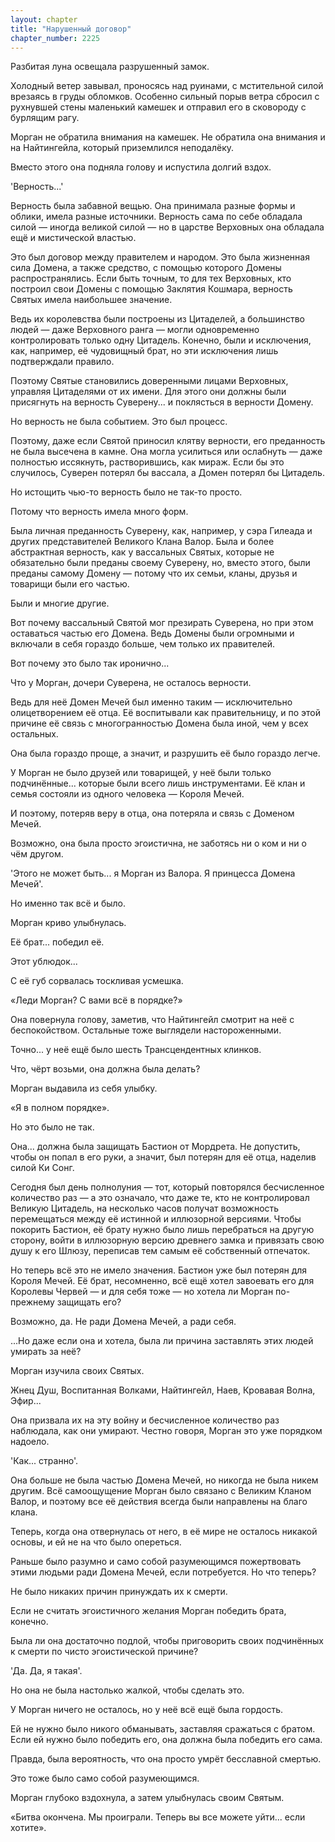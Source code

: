 ```yaml
---
layout: chapter
title: "Нарушенный договор"
chapter_number: 2225
---
```




Разбитая луна освещала разрушенный замок.

Холодный ветер завывал, проносясь над руинами, с мстительной силой врезаясь в груды обломков. Особенно сильный порыв ветра сбросил с рухнувшей стены маленький камешек и отправил его в сковороду с бурлящим рагу.

Морган не обратила внимания на камешек. Не обратила она внимания и на Найтингейла, который приземлился неподалёку.

Вместо этого она подняла голову и испустила долгий вздох.

'Верность...'

Верность была забавной вещью. Она принимала разные формы и облики, имела разные источники. Верность сама по себе обладала силой — иногда великой силой — но в царстве Верховных она обладала ещё и мистической властью.

Это был договор между правителем и народом. Это была жизненная сила Домена, а также средство, с помощью которого Домены распространялись. Если быть точным, то для тех Верховных, кто построил свои Домены с помощью Заклятия Кошмара, верность Святых имела наибольшее значение.

Ведь их королевства были построены из Цитаделей, а большинство людей — даже Верховного ранга — могли одновременно контролировать только одну Цитадель. Конечно, были и исключения, как, например, её чудовищный брат, но эти исключения лишь подтверждали правило.

Поэтому Святые становились доверенными лицами Верховных, управляя Цитаделями от их имени. Для этого они должны были присягнуть на верность Суверену... и поклясться в верности Домену.

Но верность не была событием. Это был процесс.

Поэтому, даже если Святой приносил клятву верности, его преданность не была высечена в камне. Она могла усилиться или ослабнуть — даже полностью иссякнуть, растворившись, как мираж. Если бы это случилось, Суверен потерял бы вассала, а Домен потерял бы Цитадель.

Но истощить чью-то верность было не так-то просто.

Потому что верность имела много форм.

Была личная преданность Суверену, как, например, у сэра Гилеада и других представителей Великого Клана Валор. Была и более абстрактная верность, как у вассальных Святых, которые не обязательно были преданы своему Суверену, но, вместо этого, были преданы самому Домену — потому что их семьи, кланы, друзья и товарищи были его частью.

Были и многие другие.

Вот почему вассальный Святой мог презирать Суверена, но при этом оставаться частью его Домена. Ведь Домены были огромными и включали в себя гораздо больше, чем только их правителей.

Вот почему это было так иронично...

Что у Морган, дочери Суверена, не осталось верности.

Ведь для неё Домен Мечей был именно таким — исключительно олицетворением её отца. Её воспитывали как правительницу, и по этой причине её связь с многогранностью Домена была иной, чем у всех остальных.

Она была гораздо проще, а значит, и разрушить её было гораздо легче.

У Морган не было друзей или товарищей, у неё были только подчинённые... которые были всего лишь инструментами. Её клан и семья состояли из одного человека — Короля Мечей.

И поэтому, потеряв веру в отца, она потеряла и связь с Доменом Мечей.

Возможно, она была просто эгоистична, не заботясь ни о ком и ни о чём другом.

'Этого не может быть... я Морган из Валора. Я принцесса Домена Мечей'.

Но именно так всё и было.

Морган криво улыбнулась.

Её брат... победил её.

Этот ублюдок...

С её губ сорвалась тоскливая усмешка.

«Леди Морган? С вами всё в порядке?»

Она повернула голову, заметив, что Найтингейл смотрит на неё с беспокойством. Остальные тоже выглядели настороженными.

Точно... у неё ещё было шесть Трансцендентных клинков.

Что, чёрт возьми, она должна была делать?

Морган выдавила из себя улыбку.

«Я в полном порядке».

Но это было не так.

Она... должна была защищать Бастион от Мордрета. Не допустить, чтобы он попал в его руки, а значит, был потерян для её отца, наделив силой Ки Сонг.

Сегодня был день полнолуния — тот, который повторялся бесчисленное количество раз — а это означало, что даже те, кто не контролировал Великую Цитадель, на несколько часов получат возможность перемещаться между её истинной и иллюзорной версиями. Чтобы покорить Бастион, её брату нужно было лишь перебраться на другую сторону, войти в иллюзорную версию древнего замка и привязать свою душу к его Шлюзу, переписав тем самым её собственный отпечаток.

Но теперь всё это не имело значения. Бастион уже был потерян для Короля Мечей. Её брат, несомненно, всё ещё хотел завоевать его для Королевы Червей — и для себя тоже — но хотела ли Морган по-прежнему защищать его?

Возможно, да. Не ради Домена Мечей, а ради себя.

...Но даже если она и хотела, была ли причина заставлять этих людей умирать за неё?

Морган изучила своих Святых.

Жнец Душ, Воспитанная Волками, Найтингейл, Наев, Кровавая Волна, Эфир...

Она призвала их на эту войну и бесчисленное количество раз наблюдала, как они умирают. Честно говоря, Морган это уже порядком надоело.

'Как... странно'.

Она больше не была частью Домена Мечей, но никогда не была никем другим. Всё самоощущение Морган было связано с Великим Кланом Валор, и поэтому все её действия всегда были направлены на благо клана.

Теперь, когда она отвернулась от него, в её мире не осталось никакой основы, и ей не на что было опереться.

Раньше было разумно и само собой разумеющимся пожертвовать этими людьми ради Домена Мечей, если потребуется. Но что теперь?

Не было никаких причин принуждать их к смерти.

Если не считать эгоистичного желания Морган победить брата, конечно.

Была ли она достаточно подлой, чтобы приговорить своих подчинённых к смерти по чисто эгоистической причине?

'Да. Да, я такая'.

Но она не была настолько жалкой, чтобы сделать это.

У Морган ничего не осталось, но у неё всё ещё была гордость.

Ей не нужно было никого обманывать, заставляя сражаться с братом. Если ей нужно было победить его, она должна была победить его сама.

Правда, была вероятность, что она просто умрёт бесславной смертью.

Это тоже было само собой разумеющимся.

Морган глубоко вздохнула, а затем улыбнулась своим Святым.

«Битва окончена. Мы проиграли. Теперь вы все можете уйти... если хотите».

